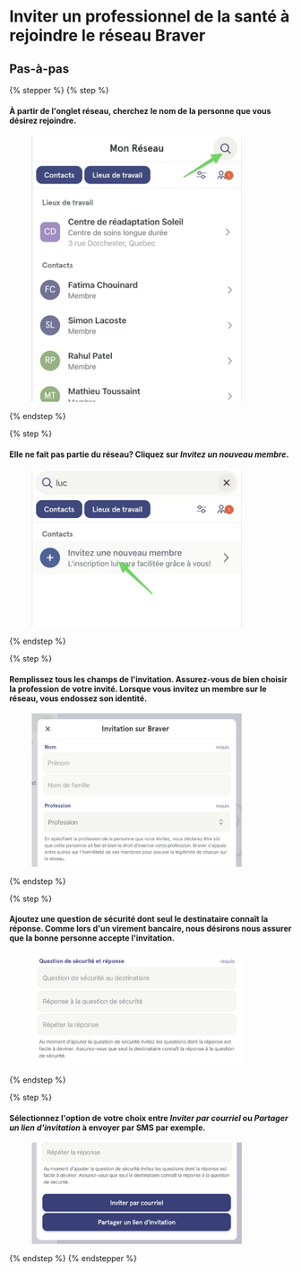# Inviter un professionnel de la santé à rejoindre le réseau Braver

## Pas-à-pas

{% stepper %}
{% step %}
#### À partir de l'onglet réseau, cherchez le nom de la personne que vous désirez rejoindre.

<div align="left"><figure><img src="../../.gitbook/assets/inviter-un-professionnel-de-la-sante-a-rejoindre-le-reseau-braver - Step 2.jpeg" alt="" width="375"><figcaption></figcaption></figure></div>
{% endstep %}

{% step %}
#### Elle ne fait pas partie du réseau? Cliquez sur _Invitez un nouveau membre_.

<div align="left"><figure><img src="../../.gitbook/assets/inviter-un-professionnel-de-la-sante-a-rejoindre-le-reseau-braver - Step 3.jpeg" alt="" width="375"><figcaption></figcaption></figure></div>
{% endstep %}

{% step %}
#### Remplissez tous les champs de l'invitation. Assurez-vous de bien choisir la profession de votre invité. Lorsque vous invitez un membre sur le réseau, vous endossez son identité.

<div align="left"><figure><img src="../../.gitbook/assets/inviter-un-professionnel-de-la-sante-a-rejoindre-le-reseau-braver - Step 4.jpeg" alt="" width="375"><figcaption></figcaption></figure></div>
{% endstep %}

{% step %}
#### Ajoutez une question de sécurité dont seul le destinataire connaît la réponse. Comme lors d'un virement bancaire, nous désirons nous assurer que la bonne personne accepte l'invitation.

<div align="left"><figure><img src="../../.gitbook/assets/inviter-un-professionnel-de-la-sante-a-rejoindre-le-reseau-braver - Step 5.jpeg" alt="" width="375"><figcaption></figcaption></figure></div>
{% endstep %}

{% step %}
#### Sélectionnez l'option de votre choix entre _Inviter par courriel_ ou _Partager un lien d'invitation_ à envoyer par SMS par exemple.

<div align="left"><figure><img src="../../.gitbook/assets/inviter-un-professionnel-de-la-sante-a-rejoindre-le-reseau-braver - Step 6.jpeg" alt="" width="375"><figcaption></figcaption></figure></div>
{% endstep %}
{% endstepper %}
